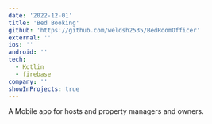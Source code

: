 ```yaml
---
date: '2022-12-01'
title: 'Bed Booking'
github: 'https://github.com/weldsh2535/BedRoomOfficer'
external: ''
ios: ''
android: ''
tech:
  - Kotlin
  - firebase
company: ''
showInProjects: true
---
```


A Mobile app for hosts and property managers and owners.
